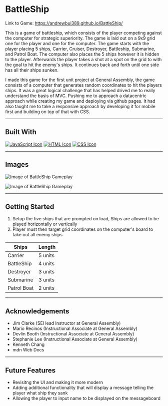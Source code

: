 # BattleShip 

Link to Game: https://andrewbui389.github.io/BattleShip/

This is a game of battleship, which consists of the player competing against the computer for strategic superiority. The game is laid out on a 9x9 grid one for the player and one for the computer. The game starts with the player placing 5 ships, Carrier, Cruiser, Destroyer, Battleship, Submarine, and Patrol Boat. The computer also places the 5 ships however it is hidden to the player. Afterwards the player takes a shot at a spot on the grid to with the goal to hit the enemy's ships. It continues back and forth until one side has all their ships sunken.

I made this game for the first unit project at General Assembly, the game consists of a computer that generates random coordinates to hit the players ships. It was a great logical challenge that has helped drived me to really understand the basis of MVC. Pushing me to approach a datacentric approach while creating my game and deploying via github pages. It had also taught me to take a responsive approach by developing it for mobile first and building on top of that with CSS.

------------

## Built With
[![JavaScript Icon](https://i.imgur.com/8dlunYx.png)](https://www.javascript.com/)
[![HTML Icon](https://i.imgur.com/a28wdJt.png)](https://developer.mozilla.org/en-US/docs/Learn/Getting_started_with_the_web/HTML_basics)
[![CSS Icon](https://i.imgur.com/xxxjbkz.png)](https://developer.mozilla.org/en-US/docs/Web/CSS)

------------

## Images 

![Image of BattleShip Gameplay](https://i.imgur.com/RFY3Mjr.png)

![Image of BattleShip Gameplay](https://i.imgur.com/561qjCn.png)

------------

## Getting Started
1. Setup the five ships that are prompted on load, Ships are allowed to be played horizontally or vertically<br>
2. Player must then target grid coordinates on the computer's board to take out all enemy ships

| Ships  | Length  |
| ------------ | ------------ |
|  Carrier | 5 units |
|  BattleShip| 4 units  |
|  Destroyer | 3 units |
| Submarine  | 3 units  |
|  Patrol Boat | 2 units |

------------

## Acknowledgements 
- Jim Clarke (SEI lead Instructor at General Assembly)
- Mario Recinos (Instructional Associate at General Assembly)
- Devlin Booth (Instructional Associate at General Assembly)
- Stephanie Lee (Instructional Associate at General Assembly)
- Kenneth Chang 
- mdn Web Docs

------------

## Future Features
- Revisitng the UI and making it more modern 
- Adding additional functionality that will display a message telling the player what ship they sank 
- Allowing the player to input name to be displayed on the messageboard
